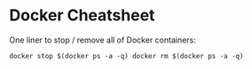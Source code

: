 # Docker Cheatsheet

One liner to stop / remove all of Docker containers:

```docker stop $(docker ps -a -q) docker rm $(docker ps -a -q)```

